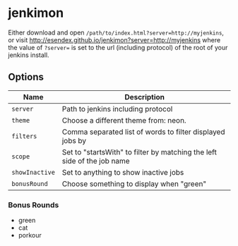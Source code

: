 # jenkimon

Either download and open `/path/to/index.html?server=http://myjenkins`, or visit
<http://esendex.github.io/jenkimon?server=http://myjenkins> where the value of
`?server=` is set to the url (including protocol) of the root of your jenkins
install.

## Options

Name           | Description
---------------|------------------------------------------------------------------------
`server`       | Path to jenkins including protocol
`theme`        | Choose a different theme from: neon.
`filters`      | Comma separated list of words to filter displayed jobs by
`scope`        | Set to "startsWith" to filter by matching the left side of the job name
`showInactive` | Set to anything to show inactive jobs
`bonusRound`   | Choose something to display when "green"

### Bonus Rounds

- green
- cat
- porkour
